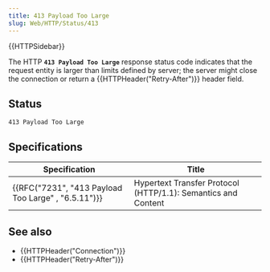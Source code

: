 ```yaml
---
title: 413 Payload Too Large
slug: Web/HTTP/Status/413
---
```


{{HTTPSidebar}}

The HTTP **`413 Payload Too Large`** response status code indicates that the request entity is larger than limits defined by server; the server might close the connection or return a {{HTTPHeader("Retry-After")}} header field.

## Status

```
413 Payload Too Large
```

## Specifications

| Specification                                       | Title                                                         |
| --------------------------------------------------- | ------------------------------------------------------------- |
| {{RFC("7231", "413 Payload Too Large" , "6.5.11")}} | Hypertext Transfer Protocol (HTTP/1.1): Semantics and Content |

## See also

- {{HTTPHeader("Connection")}}
- {{HTTPHeader("Retry-After")}}
